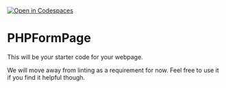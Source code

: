 [![Open in Codespaces](https://classroom.github.com/assets/launch-codespace-7f7980b617ed060a017424585567c406b6ee15c891e84e1186181d67ecf80aa0.svg)](https://classroom.github.com/open-in-codespaces?assignment_repo_id=14034250)
# PHPFormPage

This will be your starter code for your webpage.

We will move away from linting as a requirement for now.  Feel free to use it if you find it helpful though.
